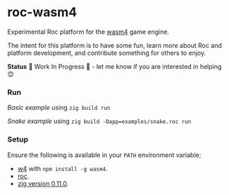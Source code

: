 # roc-wasm4

Experimental Roc platform for the [wasm4](https://wasm4.org) game engine. 

The intent for this platform is to have some fun, learn more about Roc and platform development, and contribute something for others to enjoy.

**Status** 🚧 Work In Progress 🚧 - let me know if you are interested in helping 😊

### Run

*Basic example* using `zig build run`

*Snake example* using `zig build -Dapp=examples/snake.roc run`

### Setup

Ensure the following is available in your `PATH` environment variable;
- [w4](https://wasm4.org) with `npm install -g wasm4`.
- [roc](https://www.roc-lang.org/install).
- [zig version 0.11.0](https://ziglang.org/download/).